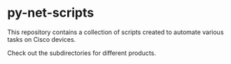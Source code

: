 # py-net-scripts

This repository contains a collection of scripts created to automate various tasks on Cisco devices.

Check out the subdirectories for different products.

